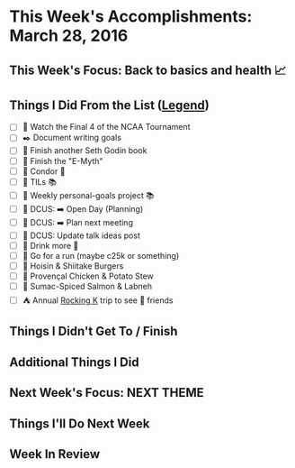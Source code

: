# This Week's Accomplishments: March 28, 2016

## This Week's Focus: Back to basics and health :chart_with_upwards_trend:

## Things I Did From the List ([Legend](emoji-legend.md.md))

- [ ] :basketball: Watch the Final 4 of the NCAA Tournament
- [ ] :black_nib: Document writing goals
- [ ] :book: Finish another Seth Godin book
- [ ] :book: Finish the "E-Myth"
- [ ] :briefcase: Condor :email:
- [ ] :briefcase: TILs :books:
- [ ] :briefcase: Weekly personal-goals project :books:
- [ ] :circus_tent: DCUS: :arrow_right: Open Day (Planning)
- [ ] :circus_tent: DCUS: :arrow_right: Plan next meeting
- [ ] :circus_tent: DCUS: Update talk ideas post
- [ ] :hospital: Drink more :tea:
- [ ] :running: Go for a run (maybe c25k or something)
- [ ] :stew: Hoisin & Shiitake Burgers
- [ ] :stew: Provençal Chicken & Potato Stew 
- [ ] :stew: Sumac-Spiced Salmon & Labneh
- [ ] :tent: Annual [Rocking K](https://ultrasignup.com/register.aspx?did=34953) trip to see :running: friends

## Things I Didn't Get To / Finish

## Additional Things I Did

## Next Week's Focus: **NEXT THEME**

## Things I'll Do Next Week

## Week In Review
